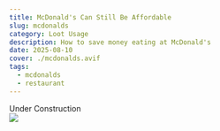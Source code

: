 ```yaml
---
title: McDonald's Can Still Be Affordable
slug: mcdonalds
category: Loot Usage
description: How to save money eating at McDonald's
date: 2025-08-10
cover: ./mcdonalds.avif
tags:
  - mcdonalds
  - restaurant
---
```


<div class="text-center text-2xl">Under Construction</div>

<img class="m-auto" src="https://t3.ftcdn.net/jpg/03/53/83/92/360_F_353839266_8yqhN0548cGxrl4VOxngsiJzDgrDHxjG.jpg"/>
